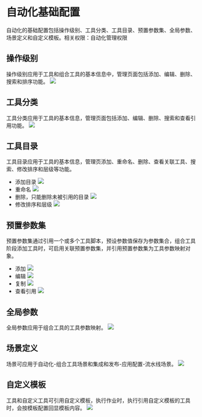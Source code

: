 # 自动化基础配置

自动化的基础配置包括操作级别、工具分类、工具目录、预置参数集、全局参数、场景定义和自定义模板。相关权限：自动化管理权限

## 操作级别
操作级别应用于工具和组合工具的基本信息中，管理页面包括添加、编辑、删除、搜索和排序功能。
![](images/操作级别.png)

## 工具分类
工具分类应用于工具的基本信息，管理页面包括添加、编辑、删除、搜索和查看引用功能。
![](images/工具分类.png)

## 工具目录
工具目录应用于工具的基本信息，管理页添加、重命名、删除、查看关联工具、搜索、修改排序和层级等功能。

* 添加目录
![](images/工具目录_添加目录.png)
* 重命名
![](images/工具目录_重命名.png)
* 删除，只能删除未被引用的目录
![](images/工具目录_删除.gif)
* 修改排序和层级
![](images/工具目录_修改排序和层级.gif)

## 预置参数集
预置参数集通过引用一个或多个工具脚本，预设参数值保存为参数集合，组合工具阶段添加工具时，可启用关联预置参数集，并引用预置参数集为工具参数映射对象。
* 添加
  ![](images/预置参数集_添加.gif)
* 编辑
  ![](images/预置参数集_编辑.png)
* 复制
  ![](images/预置参数集_复制.gif)
* 查看引用
  ![](images/预置参数集_查看引用.png)

## 全局参数
全局参数应用于组合工具的工具参数映射。
![](images/全局参数.png)

## 场景定义
场景可应用于自动化-组合工具场景和集成和发布-应用配置-流水线场景。
![](images/场景定义.png)

## 自定义模板
工具和自定义工具可引用自定义模板，执行作业时，执行引用自定义模板的工具时，会按模板配置回显模板内容。
![](images/自定义模板.png)